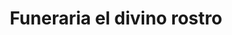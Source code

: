 ---
title: "Funeraria el divino rostro"
url: /don-matias/funeraria-el-divino-rostro/
shop: Bestattungen
---